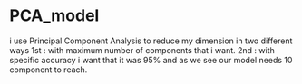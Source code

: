 # PCA_model
i use Principal Component Analysis to reduce my dimension in two different ways
1st : with maximum number of components that i want.
2nd : with specific accuracy i want that it was 95% and as we see our model needs 10 component to reach.
